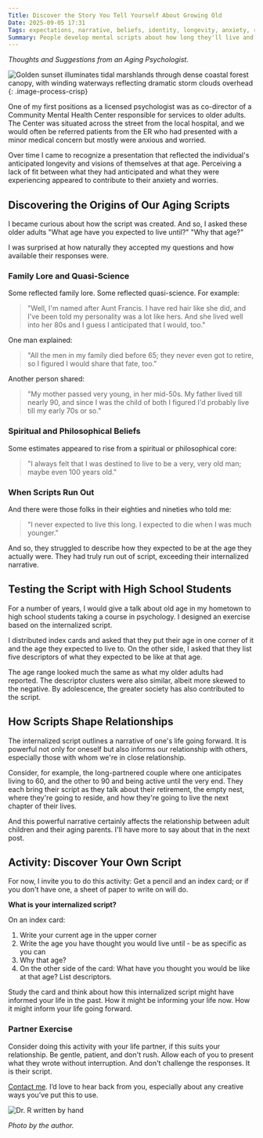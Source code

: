 ```yaml
---
Title: Discover the Story You Tell Yourself About Growing Old
Date: 2025-09-05 17:31
Tags: expectations, narrative, beliefs, identity, longevity, anxiety, relationships
Summary: People develop mental scripts about how long they'll live and what old age will look like, based on family history and beliefs, which shapes their anxiety and relationships.
---
```


_Thoughts and Suggestions from an Aging Psychologist._

![Golden sunset illuminates tidal marshlands through dense coastal forest canopy, with winding waterways reflecting dramatic storm clouds overhead]({static}/images/golden-marsh.jpg){: .image-process-crisp}

One of my first positions as a licensed psychologist was as co-director of a Community Mental Health Center responsible for services to older adults. The Center was situated across the street from the local hospital, and we would often be referred patients from the ER who had presented with a minor medical concern but mostly were anxious and worried. 

Over time I came to recognize a presentation that reflected the individual's anticipated longevity and visions of themselves at that age. Perceiving a lack of fit between what they had anticipated and what they were experiencing appeared to contribute to their anxiety and worries.

## Discovering the Origins of Our Aging Scripts

I became curious about how the script was created. And so, I asked these older adults "What age have you expected to live until?" "Why that age?" 

I was surprised at how naturally they accepted my questions and how available their responses were. 

### Family Lore and Quasi-Science

Some reflected family lore. Some reflected quasi-science. For example:

> "Well, I'm named after Aunt Francis. I have red hair like she did, and I've been told my personality was a lot like hers. And she lived well into her 80s and I guess I anticipated that I would, too."

One man explained:

> "All the men in my family died before 65; they never even got to retire, so I figured I would share that fate, too."

Another person shared:

> "My mother passed very young, in her mid-50s. My father lived till nearly 90, and since I was the child of both I figured I'd probably live till my early 70s or so."

### Spiritual and Philosophical Beliefs

Some estimates appeared to rise from a spiritual or philosophical core:

> "I always felt that I was destined to live to be a very, very old man; maybe even 100 years old."

### When Scripts Run Out

And there were those folks in their eighties and nineties who told me:

> "I never expected to live this long. I expected to die when I was much younger."

And so, they struggled to describe how they expected to be at the age they actually were. They had truly run out of script, exceeding their internalized narrative.

## Testing the Script with High School Students

For a number of years, I would give a talk about old age in my hometown to high school students taking a course in psychology. I designed an exercise based on the internalized script. 

I distributed index cards and asked that they put their age in one corner of it and the age they expected to live to. On the other side, I asked that they list five descriptors of what they expected to be like at that age. 

The age range looked much the same as what my older adults had reported. The descriptor clusters were also similar, albeit more skewed to the negative. By adolescence, the greater society has also contributed to the script.

## How Scripts Shape Relationships

The internalized script outlines a narrative of one's life going forward. It is powerful not only for oneself but also informs our relationship with others, especially those with whom we're in close relationship. 

Consider, for example, the long-partnered couple where one anticipates living to 60, and the other to 90 and being active until the very end. They each bring their script as they talk about their retirement, the empty nest, where they're going to reside, and how they're going to live the next chapter of their lives. 

And this powerful narrative certainly affects the relationship between adult children and their aging parents. I'll have more to say about that in the next post.

## Activity: Discover Your Own Script

For now, I invite you to do this activity: Get a pencil and an index card; or if you don't have one, a sheet of paper to write on will do.

**What is your internalized script?**

On an index card:

1. Write your current age in the upper corner
2. Write the age you have thought you would live until - be as specific as you can
3. Why that age?
4. On the other side of the card: What have you thought you would be like at that age? List descriptors.

Study the card and think about how this internalized script might have informed your life in the past. How it might be informing your life now. How it might inform your life going forward.

### Partner Exercise

Consider doing this activity with your life partner, if this suits your relationship. Be gentle, patient, and don't rush. Allow each of you to present what they wrote without interruption. And don't challenge the responses. It is their script.

[Contact me]({filename}/pages/contact.md). I’d love to hear back from you, especially about any creative ways you’ve put this to use.

![Dr. R written by hand]({static}/images/dr_r_sm.png)

_Photo by the author._